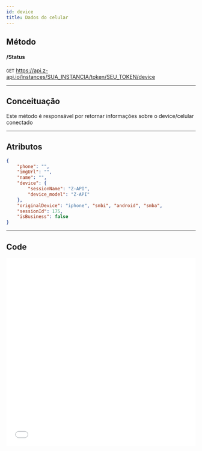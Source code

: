 ```yaml
---
id: device
title: Dados do celular
---
```


## Método

#### /Status

`GET` https://api.z-api.io/instances/SUA_INSTANCIA/token/SEU_TOKEN/device

---

## Conceituação

Este método é responsável por retornar informações sobre o device/celular conectado

---

## Atributos

```json
{
    "phone": "",
    "imgUrl": "",
    "name": "",
    "device": {
        "sessionName": "Z-API",
        "device_model": "Z-API"
    },
    "originalDevice": "iphone", "smbi", "android", "smba", 
    "sessionId": 175,
    "isBusiness": false
}
```

---

## Code

<iframe src="//api.apiembed.com/?source=https://raw.githubusercontent.com/Z-API/z-api-docs/main/json-examples/device.json&targets=all" frameborder="0" scrolling="no" width="100%" height="500px" seamless></iframe>
